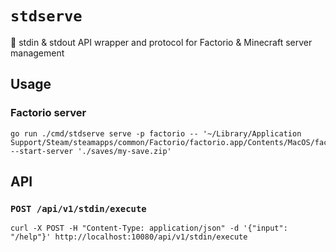 # `stdserve`

🎺 stdin & stdout API wrapper and protocol for Factorio & Minecraft server management

## Usage

### Factorio server

```shell
go run ./cmd/stdserve serve -p factorio -- '~/Library/Application Support/Steam/steamapps/common/Factorio/factorio.app/Contents/MacOS/factorio' --start-server './saves/my-save.zip'
```

## API

### `POST /api/v1/stdin/execute`

```shell
curl -X POST -H "Content-Type: application/json" -d '{"input": "/help"}' http://localhost:10080/api/v1/stdin/execute
```
